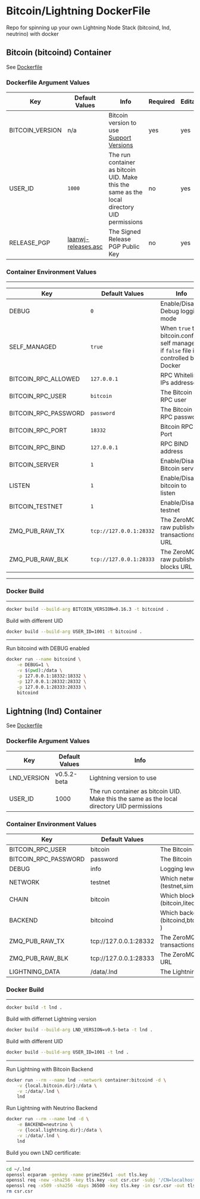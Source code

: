 # Bitcoin/Lightning DockerFile

Repo for spinning up your own Lightning Node Stack (bitcoind, lnd, neutrino) with docker

Bitcoin (bitcoind) Container 
---
See [Dockerfile](./docker/bitcoind/Dockerfile)
### Dockerfile Argument Values
|Key|Default Values|Info|Required|Editable|
|---|---|---|---|---|
|BITCOIN_VERSION|n/a|Bitcoin version to use [Support Versions](conf/supported_versions/bitcoind.txt)|yes|yes|
|USER_ID|`1000`|The run container as bitcoin UID. Make this the same as the local directory UID permissions|no|yes|
|RELEASE_PGP|[laanwj-releases.asc](https://raw.githubusercontent.com/bitcoin-dot-org/Bitcoin.org/master/laanwj-releases.asc)|The Signed Release PGP Public Key|no|yes|

### Container Environment Values
-----
|Key|Default Values|Info|
|---|---|---|
|DEBUG|`0`|Enable/Disable Debug logging mode|
|SELF_MANAGED|`true`|When `true` the bitcoin.conf is self managed, if `false` file is controlled by Docker|
|BITCOIN_RPC_ALLOWED|`127.0.0.1`|RPC Whitelist IPs addresses|
|BITCOIN_RPC_USER|`bitcoin`|The Bitcoin RPC user|
|BITCOIN_RPC_PASSWORD|`password`|The Bitcoin RPC password|
|BITCOIN_RPC_PORT|`18332`|Bitcoin RPC Port|
|BITCOIN_RPC_BIND|`127.0.0.1`|RPC BIND address|
|BITCOIN_SERVER|`1`|Enable/Disable Bitcoin server|
|LISTEN|`1`|Enable/Disable bitcoin to listen|
|BITCOIN_TESTNET|`1`|Enable/Disable testnet|
|ZMQ_PUB_RAW_TX|`tcp://127.0.0.1:28332`|The ZeroMQ raw publisher transactions URL|
|ZMQ_PUB_RAW_BLK|`tcp://127.0.0.1:28333`|The ZeroMQ raw publisher blocks URL|
---
### Docker Build
---
```bash
docker build --build-arg BITCOIN_VERSION=0.16.3 -t bitcoind .
```
Build with different UID
```bash
docker build --build-arg USER_ID=1001 -t bitcoind .
```
---
Run bitcoind with DEBUG enabled

```bash
docker run --name bitcoind \
    -e DEBUG=1 \
    -v $(pwd):/data \
    -p 127.0.0.1:18332:18332 \
    -p 127.0.0.1:28332:28332 \
    -p 127.0.0.1:28333:28333 \
    bitcoind
```

Lightning (lnd) Container
---
See [Dockerfile](./docker/lnd/Dockerfile)
### Dockerfile Argument Values
|Key|Default Values|Info|
|---|---|---|
|LND_VERSION|v0.5.2-beta|Lightning version to use|
|USER_ID|1000|The run container as bitcoin UID. Make this the same as the local directory UID permissions|

### Container Environment Values

|Key|Default Values|Info|
|---|---|---|
|BITCOIN_RPC_USER|bitcoin|The Bitcoin RPC user|
|BITCOIN_RPC_PASSWORD|password |The Bitcoin RPC password|
|DEBUG|info|Logging level|
|NETWORK|testnet|Which network to use (testnet,simnet,mainnet)|
|CHAIN|bitcoin|Which blockchain to use (bitcoin,litecoin)|
|BACKEND|bitcoind|Which backend to use (bitcoind,btcd,litecoind,ltcd,neutrino )|
|ZMQ_PUB_RAW_TX|tcp://127.0.0.1:28332|The ZeroMQ raw publisher transactions URL|
|ZMQ_PUB_RAW_BLK|tcp://127.0.0.1:28333|The ZeroMQ raw publisher blocks URL|
|LIGHTNING_DATA|/data/.lnd|The Lightning .lnd directory location|

### Docker Build
---

```bash
docker build -t lnd .
```
Build with differnet Lightning version
```bash
docker build --build-arg LND_VERSION=v0.5-beta -t lnd .
```
Build with different UID
```bash
docker build --build-arg USER_ID=1001 -t lnd .
```
---
Run Lightning with Bitcoin Backend

```bash
docker run --rm --name lnd --network container:bitcoind -d \
    -v {local.bitcoin.dir}:/data \
    -v :/data/.lnd \
    lnd
```
Run Lightning with Neutrino Backend

```bash
docker run --rm --name lnd -d \
    -e BACKEND=neutrino \
    -v {local.lightning.dir}:/data \
    -v :/data/.lnd \
    lnd
```

Build you own LND certificate:

---

```bash
cd ~/.lnd
openssl ecparam -genkey -name prime256v1 -out tls.key
openssl req -new -sha256 -key tls.key -out csr.csr -subj '/CN=localhost/O=lnd'
openssl req -x509 -sha256 -days 36500 -key tls.key -in csr.csr -out tls.cert
rm csr.csr
```
